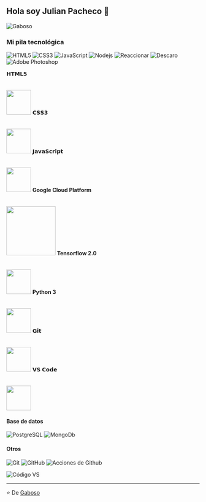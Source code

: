 ##  Hola soy Julian Pacheco :fox_face:

![ Gaboso ](https://scontent.frcu1-1.fna.fbcdn.net/v/t39.30808-6/278400769_1206021646895737_4993022541418677238_n.jpg?_nc_cat=111&ccb=1-7&_nc_sid=09cbfe&_nc_ohc=owGsFu5_VqkAX8mgDTq&_nc_ht=scontent.frcu1-1.fna&oh=00_AfBADBwZfKvmc5hOtWICQrqaCPDQPzaN0DvA6X3E3Bbltg&oe=63A0D35F)


###  Mi pila tecnológica

![ HTML5 ](https://img.shields.io/badge/-HTML5-%23E44D27?style=flat-square&logo=html5&logoColor=ffffff)
![ CSS3 ](https://img.shields.io/badge/-CSS3-%231572B6?style=flat-square&logo=css3)
![ JavaScript ](https://img.shields.io/badge/-JavaScript-%23F7DF1C?style=flat-square&logo=javascript&logoColor=000000&labelColor=%23F7DF1C&color=%23FFCE5A)
![ Nodejs ](https://img.shields.io/badge/-Nodejs-black?style=flat-square&logo=Node.js)
![ Reaccionar ](https://img.shields.io/badge/-React-%23282C34?style=flat-square&logo=react)
![ Descaro ](https://img.shields.io/badge/-Sass-%23CC6699?style=flat-square&logo=sass&logoColor=ffffff)
![ Adobe Photoshop ](http://img.shields.io/badge/-Abode%20Photoshop-26C9FF?style=flat-square&logo=adobe-photoshop&logoColor=ffffff)


<tbody>
    <tr valign="top">
      <td width="25%" align="center">
        <span>𝗛𝗧𝗠𝗟𝟱</span><br><br><br>
        <img height="64px" src="https://cdn.svgporn.com/logos/html-5.svg">
      </td>
      <td width="25%" align="center">
        <span>𝗖𝗦𝗦𝟯</span><br><br><br>
        <img height="64px" src="https://cdn.svgporn.com/logos/css-3.svg">
      </td>
      <td width="25%" align="center">
        <span>𝗝𝗮𝘃𝗮𝗦𝗰𝗿𝗶𝗽𝘁</span><br><br><br>
        <img height="64px" src="https://cdn.svgporn.com/logos/javascript.svg">
      </td>
      <td width="25%" align="center">
        <span> <b>Google Cloud Platform</b></span><br><br><br>
        <img height="128px" src="https://download.logo.wine/logo/Google_Cloud_Platform/Google_Cloud_Platform-Logo.wine.png">
      </td>
    </tr>
    <tr valign="top">
      <td width="25%" align="center">
         <span><b>Tensorflow 2.0</b></span><br><br><br>
        <img height="64px" src="https://cdn.svgporn.com/logos/tensorflow.svg">
      </td>
      <td width="25%" align="center">
        <span><b>Python 3</b></span><br><br><br>
        <img height="64px" src="https://cdn.svgporn.com/logos/python.svg">
      </td>
      <td width="25%" align="center">
        <span>𝗚𝗶𝘁</span><br><br><br>
        <img height="64px" src="https://cdn.svgporn.com/logos/git-icon.svg">
      </td>
      <td width="25%" align="center">
        <span>𝗩𝗦 𝗖𝗼𝗱𝗲</span><br><br><br>
        <img height="64px" src="https://cdn.svgporn.com/logos/visual-studio-code.svg">
      </td>
    </tr>
    </tbody>


####  Base de datos
![ PostgreSQL ](https://img.shields.io/badge/-PostgreSQL-336791?style=flat-square&logo=postgresql)
![ MongoDb ](https://nakedsecurity.sophos.com/wp-content/uploads/sites/2/2017/01/mongodb.png?w=775)


####  Otros
![ Git ](https://img.shields.io/badge/-Git-%23F05032?style=flat-square&logo=git&logoColor=%23ffffff)
![ GitHub ](https://img.shields.io/badge/-GitHub-181717?style=flat-square&logo=github)
![ Acciones de Github ](http://img.shields.io/badge/-Github%20Actions-2088FF?style=flat-square&logo=github-actions&logoColor=ffffff)


![ Código VS ](http://img.shields.io/badge/-VS%20Code-007ACC?style=flat-square&logo=visual-studio-code&logoColor=ffffff)




---
⭐️ De [ Gaboso ](https://github.com/Gaboso)
